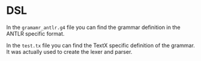 # DSL
In the `gramamr_antlr.g4` file you can find the grammar definition in the ANTLR specific format.

In the `test.tx` file you can find the TextX specific definition of the grammar. It was actually used to create the lexer and parser.